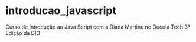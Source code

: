 # introducao_javascript
Curso de Introdução ao Java Script com a Diana Martine no Decola Tech 3ª Edição da DIO
